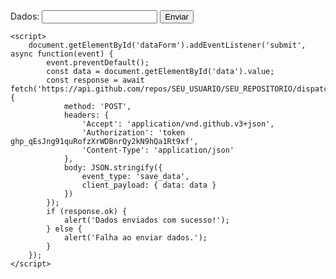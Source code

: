 <!DOCTYPE html>
<html lang="en">
<head>
    <meta charset="UTF-8">
    <meta name="viewport" content="width=device-width, initial-scale=1.0">
    <title>Envi Dados</title>
</head>
<body>
    <form id="dataForm">
        <label for="data">Dados:</label>
        <input type="text" id="data" name="data">
        <button type="submit">Enviar</button>
    </form>

    <script>
        document.getElementById('dataForm').addEventListener('submit', async function(event) {
            event.preventDefault();
            const data = document.getElementById('data').value;
            const response = await fetch('https://api.github.com/repos/SEU_USUARIO/SEU_REPOSITORIO/dispatches', {
                method: 'POST',
                headers: {
                    'Accept': 'application/vnd.github.v3+json',
                    'Authorization': 'token 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',
                    'Content-Type': 'application/json'
                },
                body: JSON.stringify({
                    event_type: 'save_data',
                    client_payload: { data: data }
                })
            });
            if (response.ok) {
                alert('Dados enviados com sucesso!');
            } else {
                alert('Falha ao enviar dados.');
            }
        });
    </script>
</body>
</html>
